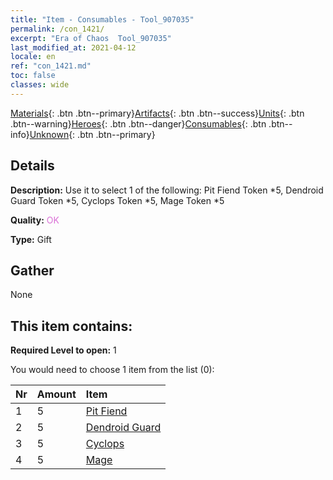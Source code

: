 ```yaml
---
title: "Item - Consumables - Tool_907035"
permalink: /con_1421/
excerpt: "Era of Chaos  Tool_907035"
last_modified_at: 2021-04-12
locale: en
ref: "con_1421.md"
toc: false
classes: wide
---
```

 [Materials](/){: .btn .btn--primary}[Artifacts](/Artifacts/){: .btn .btn--success}[Units](/Units/){: .btn .btn--warning}[Heroes](/Heroes/){: .btn .btn--danger}[Consumables](/Consumables/){: .btn .btn--info}[Unknown](/Unknown/){: .btn .btn--primary}

## Details
 **Description:** Use it to select 1 of the following: Pit Fiend Token *5, Dendroid Guard Token *5, Cyclops Token *5, Mage Token *5

 **Quality:** <span style="color: #DA70D6">OK</span>

 **Type:** Gift

## Gather

  None

## This item contains:

 **Required Level to open:** 1

 You would need to choose 1 item from the list (0):

  | Nr | Amount |     Item    |
  |:---|:-------|:------------|
  | 1 | 5 | [Pit Fiend](/Items/unt_230/) | 
  | 2 | 5 | [Dendroid Guard](/Items/unt_203/) | 
  | 3 | 5 | [Cyclops](/Items/unt_222/) | 
  | 4 | 5 | [Mage](/Items/unt_238/) | 
